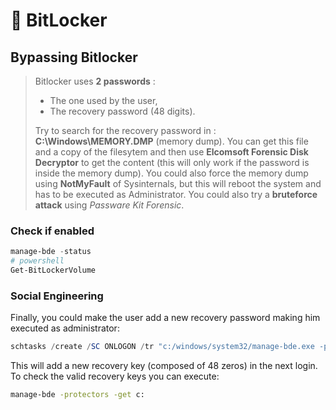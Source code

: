 # 🔏 BitLocker

## Bypassing Bitlocker

>Bitlocker uses **2 passwords** : 
>- The one used by the user, 
>- The recovery password (48 digits). 
>
>Try to search for the recovery password in : **C:\Windows\MEMORY.DMP** (memory dump). 
>You can get this file and a copy of the filesytem and then use **Elcomsoft Forensic Disk Decryptor** to get the content (this will only work if the password is inside the memory dump). 
>You could also force the memory dump using **NotMyFault** of Sysinternals, but this will reboot the system and has to be executed as Administrator. 
>You could also try a **bruteforce attack** using *Passware Kit Forensic*.

### Check if enabled

```powershell
manage-bde -status
# powershell
Get-BitLockerVolume
```

### Social Engineering

Finally, you could make the user add a new recovery password making him executed as administrator:

```powershell
schtasks /create /SC ONLOGON /tr "c:/windows/system32/manage-bde.exe -protectors -add c: -rp 000000-000000-000000-000000-000000-000000-000000-000000" /tn tarea /RU SYSTEM /f
```

This will add a new recovery key (composed of 48 zeros) in the next login. To check the valid recovery keys you can execute:

```bash
manage-bde -protectors -get c:
```
